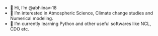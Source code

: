 - 👋 Hi, I’m @abhiinav-18
- 👀 I’m interested in Atmospheric Science, Climate change studies and Numerical modeling.
- 🌱 I’m currently learning Python and other useful softwares like NCL, CDO etc.

<!---
abhiinav-18/abhiinav-18 is a ✨ special ✨ repository because its `README.md` (this file) appears on your GitHub profile.
You can click the Preview link to take a look at your changes.
--->
